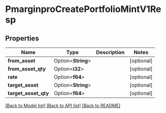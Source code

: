 # PmarginproCreatePortfolioMintV1Resp

## Properties

Name | Type | Description | Notes
------------ | ------------- | ------------- | -------------
**from_asset** | Option<**String**> |  | [optional]
**from_asset_qty** | Option<**i32**> |  | [optional]
**rate** | Option<**f64**> |  | [optional]
**target_asset** | Option<**String**> |  | [optional]
**target_asset_qty** | Option<**f64**> |  | [optional]

[[Back to Model list]](../README.md#documentation-for-models) [[Back to API list]](../README.md#documentation-for-api-endpoints) [[Back to README]](../README.md)


